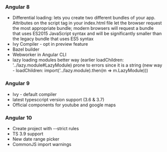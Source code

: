 ### Angular 8
- Differential loading: lets you create two different bundles of your app. Attributes on the script tag in your index.html file let the browser request the most appropriate bundle; modern browsers will request a bundle that uses ES2015 JavaScript syntax and will be significantly smaller than the legacy bundle that uses ES5 syntax
- Ivy Compiler - opt in preview feature
- Bazel builder
- Webworker in Angular CLI
- lazy loading modules better way (earlier loadChildren: '../lazy.module#LazyModule) prone to errors since it is a string (new way - loadChildren: import('../lazy.module).then(m => m.LazyModule)))

### Angular 9
- Ivy - default compiler
- latest typesccript version support (3.6 & 3.7)
- Official components for youtube and google maps

### Angular 10
- Create project with --strict rules
- TS 3.9 support
- New date range picker
- CommonJS import warnings
